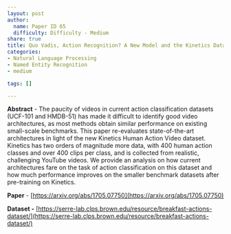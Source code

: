 ```yaml
---
layout: post
author:
  name: Paper ID 65
  difficulty: Difficulty - Medium
share: true
title: Quo Vadis, Action Recognition? A New Model and the Kinetics Dataset
categories:
- Natural Language Processing
- Named Entity Recognition
- medium

tags: []

---
```

**Abstract** - The paucity of videos in current action classification datasets (UCF-101 and HMDB-51) has made it difficult to identify good video architectures, as most methods obtain similar performance on existing small-scale benchmarks. This paper re-evaluates state-of-the-art architectures in light of the new Kinetics Human Action Video dataset. Kinetics has two orders of magnitude more data, with 400 human action classes and over 400 clips per class, and is collected from realistic, challenging YouTube videos. We provide an analysis on how current architectures fare on the task of action classification on this dataset and how much performance improves on the smaller benchmark datasets after pre-training on Kinetics.

**Paper** - [https://arxiv.org/abs/1705.07750](https://arxiv.org/abs/1705.07750)

**Dataset -** [https://serre-lab.clps.brown.edu/resource/breakfast-actions-dataset/](https://serre-lab.clps.brown.edu/resource/breakfast-actions-dataset/)
    